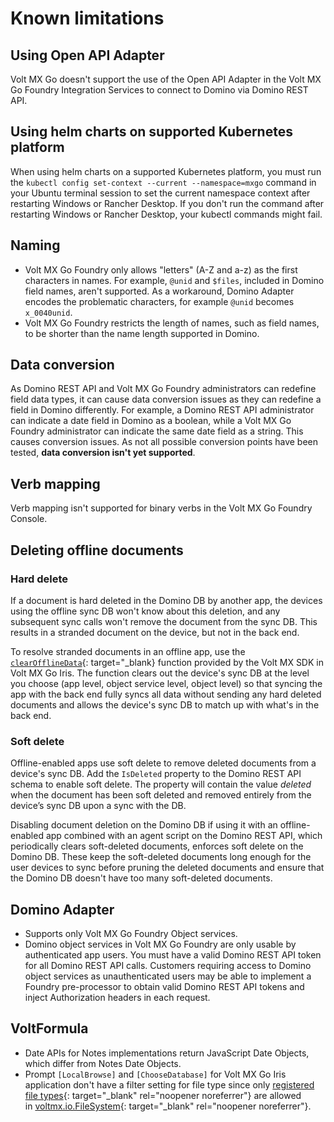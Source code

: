 # Known limitations

## Using Open API Adapter

Volt MX Go doesn't support the use of the Open API Adapter in the Volt MX Go Foundry Integration Services to connect to Domino via Domino REST API. 

## Using helm charts on supported Kubernetes platform

When using helm charts on a supported Kubernetes platform, you must run the `kubectl config set-context --current --namespace=mxgo` command in your Ubuntu terminal session to set the current namespace context after restarting Windows or Rancher Desktop. If you don't run the command after restarting Windows or Rancher Desktop, your kubectl commands might fail.

## Naming 

- Volt MX Go Foundry only allows "letters" (A-Z and a-z) as the first characters in names. For example, `@unid` and `$files`, included in Domino field names, aren't supported. As a workaround, Domino Adapter encodes the problematic characters, for example `@unid` becomes `x_0040unid`.
- Volt MX Go Foundry restricts the length of names, such as field names, to be shorter than the name length supported in Domino.

## Data conversion   

As Domino REST API and Volt MX Go Foundry administrators can redefine field data types, it can cause data conversion issues as they can redefine a field in Domino differently. For example, a Domino REST API administrator can indicate a date field in Domino as a boolean, while a Volt MX Go Foundry administrator can indicate the same date field as a string. This causes conversion issues. As not all possible conversion points have been tested, **data conversion isn't yet supported**.

## Verb mapping

Verb mapping isn't supported for binary verbs in the Volt MX Go Foundry Console.

## Deleting offline documents 
### Hard delete

If a document is hard deleted in the Domino DB by another app, the devices using the offline sync DB won't know about this deletion, and any subsequent sync calls won't remove the document from the sync DB. This results in a stranded document on the device, but not in the back end.

To resolve stranded documents in an offline app, use the [`clearOfflineData`](https://opensource.hcltechsw.com/volt-mx-docs/95/docs/documentation/Foundry/offline_objectsapi_reference_guide/Content/Object_clearOfflineData.html){: target="_blank} function provided by the Volt MX SDK in Volt MX Go Iris. The function clears out the device's sync DB at the level you choose (app level, object service level, object level) so that syncing the app with the back end fully syncs all data without sending any hard deleted documents and allows the device's sync DB to match up with what's in the back end.

### Soft delete

Offline-enabled apps use soft delete to remove deleted documents from a device's sync DB. Add the `IsDeleted` property to the Domino REST API schema to enable soft delete. The property will contain the value *deleted* when the document has been soft deleted and removed entirely from the device’s sync DB upon a sync with the DB.

Disabling document deletion on the Domino DB if using it with an offline-enabled app combined with an agent script on the Domino REST API, which periodically clears soft-deleted documents, enforces soft delete on the Domino DB. These keep the soft-deleted documents long enough for the user devices to sync before pruning the deleted documents and ensure that the Domino DB doesn't have too many soft-deleted documents. 

## Domino Adapter

- Supports only Volt MX Go Foundry Object services.
- Domino object services in Volt MX Go Foundry are only usable by authenticated app users. You must have a valid Domino REST API token for all Domino REST API calls. Customers requiring access to Domino object services as unauthenticated users may be able to implement a Foundry pre-processor to obtain valid Domino REST API tokens and inject Authorization headers in each request.
 
## VoltFormula

- Date APIs for Notes implementations return JavaScript Date Objects, which differ from Notes Date Objects.
- Prompt `[LocalBrowse]` and `[ChooseDatabase]` for Volt MX Go Iris application don't have a filter setting for file type since only [registered file types](https://www.iana.org/assignments/media-types/media-types.xhtml){: target="_blank" rel="noopener noreferrer"} are allowed in [voltmx.io.FileSystem](https://opensource.hcltechsw.com/volt-mx-docs/95/docs/documentation/Iris/iris_api_dev_guide/content/voltmx.io.filesystem_functions.html){: target="_blank" rel="noopener noreferrer"}.

